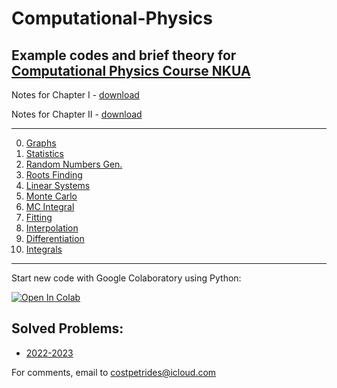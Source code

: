 # Computational-Physics

Example codes and brief theory for [Computational Physics Course NKUA](https://eclass.uoa.gr/courses/PHYS192/)
-----------------------------------------------------------------------------------------------------------------------------------------------------------
Notes for Chapter  I - [download](https://github.com/costpetrides/Computational-Physics/blob/main/Notes/Comp.Physics-I.pdf) 

Notes for Chapter II - [download](https://github.com/costpetrides/Computational-Physics/blob/main/Notes/Comp.Physics-II.pdf)

--------------
0. [Graphs](https://github.com/costpetrides/Computational-Physics/tree/main/Graphs)
1. [Statistics](https://github.com/costpetrides/Computational-Physics/tree/main/Statistics)
2. [Random Numbers Gen.](https://github.com/costpetrides/Computational-Physics/tree/main/Random%20Numbers%20Gen.)
3. [Roots Finding](https://github.com/costpetrides/Computational-Physics/tree/main/Roots%20Finding)
4. [Linear Systems](https://github.com/costpetrides/Computational-Physics/tree/main/LinearSystems)
5. [Monte Carlo](https://github.com/costpetrides/Computational-Physics/tree/main/Monte%20Carlo)
6. [MC Integral](https://github.com/costpetrides/Computational-Physics/tree/main/MC%20Integral)
7. [Fitting](https://github.com/costpetrides/Computational-Physics/tree/main/Fitting)
8. [Interpolation](https://github.com/costpetrides/Computational-Physics/tree/main/Interpolation)
9. [Differentiation](https://github.com/costpetrides/Computational-Physics/tree/main/Differentiation)
10. [Ιntegrals](https://github.com/costpetrides/Computational-Physics/tree/main/Integrals)



------
   
Start new code with Google Colaboratory  using  Python: 
   
[![Open In Colab](https://colab.research.google.com/assets/colab-badge.svg)](https://colab.research.google.com/github/googlecolab/colabtools/blob/master/notebooks/colab-github-demo.ipynb)

Solved Problems:
-----------
- [2022-2023](https://github.com/costpetrides/Computational-Physics/blob/main/2020-2023.ipynb)

For comments,  email to costpetrides@icloud.com 
